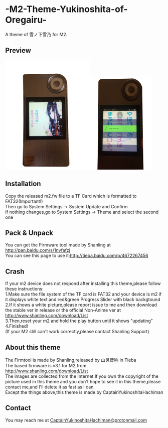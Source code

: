 # -M2-Theme-Yukinoshita-of-Oregairu-
A theme of 雪ノ下雪乃 for M2.

## Preview
<img src="https://raw.githubusercontent.com/CaptainYukinoshitaHachiman/-M2-Theme-Yukinoshita-of-Oregairu-/master/Preview-1.png" width=270 height = 350><img src="https://raw.githubusercontent.com/CaptainYukinoshitaHachiman/-M2-Theme-Yukinoshita-of-Oregairu-/master/Preview2.png" width=200 height = 300>

## Installation
Copy the released m2.fw file to a TF Card which is formatted to FAT32(Important!)<br/>
Then go to System Settings -> System Update and Confirm<br/>
If nothing changes,go to System Settings -> Theme and select the second one

## Pack & Unpack
You can get the Firmware tool made by Shanling at http://pan.baidu.com/s/1nvfafzj<br/>
You can see this page to use it:http://tieba.baidu.com/p/4672267456

## Crash
If your m2 device does not respond after installing this theme,please follow these instructions:<br/>
1.Make sure the file system of the TF card is FAT32 and your device is m2 if it displays white text and red&green Progress Slider with black backgtound<br/>
2.If it shows a white picture,please report issue to me and then download the stable ver in release or the official Non-Anime ver at http://www.shanling.com/download/List<br/>
3.Then,reset your m2 and hold the play button until it shows "updating"<br/>
4.Finished!<br/>
(If your M2 still can't work correctly,please contact Shanling Support)

## About this theme
The Firmtool is made by Shanling,released by 山灵音响 in Tieba<br/>
The based firmware is v3.1 for M2,from http://www.shanling.com/download/List<br/>
The images are collected from the Internet.If you own the copyright of the picture used in this theme and you don't hope to see it in this theme,please contact me,and I'll delete it as fast as I can.<br/>
Except the things above,this theme is made by CaptainYukinoshitaHachiman

## Contact
You may reach me at CaptainYukinoshitaHachiman@protonmail.com
